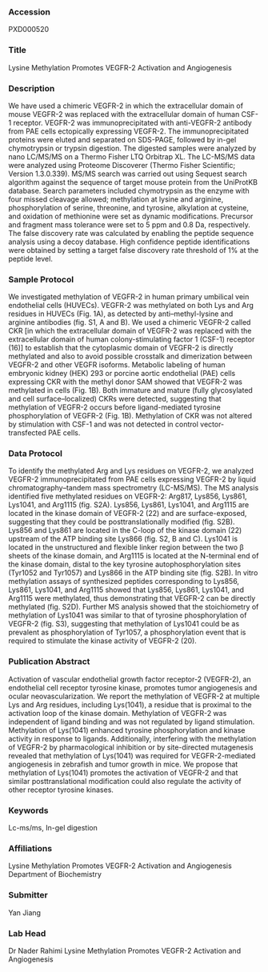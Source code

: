 ### Accession
PXD000520

### Title
Lysine Methylation Promotes VEGFR-2 Activation and Angiogenesis

### Description
We have used a chimeric VEGFR-2 in which the extracellular domain of mouse VEGFR-2 was replaced with the extracellular domain of human CSF-1 receptor. VEGFR-2 was immunoprecipitated with anti-VEGFR-2 antibody from PAE cells ectopically expressing VEGFR-2. The  immunoprecipitated proteins were eluted and separated on SDS-PAGE, followed by in-gel chymotrypsin or trypsin digestion.  The digested samples were analyzed by nano LC/MS/MS on a Thermo Fisher LTQ Orbitrap XL. The LC-MS/MS data were analyzed using Proteome Discoverer (Thermo Fisher Scientific; Version 1.3.0.339). MS/MS search was carried out using Sequest search algorithm against the sequence of target mouse protein from the UniProtKB database. Search parameters included chymotrypsin as the enzyme with four missed cleavage allowed; methylation at lysine and arginine, phosphorylation of serine, threonine, and tyrosine, alkylation at cysteine, and oxidation of methionine were set as dynamic modifications. Precursor and fragment mass tolerance were set to 5 ppm and 0.8 Da, respectively. The false discovery rate was calculated by enabling the peptide sequence analysis using a decoy database. High confidence peptide identifications were obtained by setting a target false discovery rate threshold of 1% at the peptide level.

### Sample Protocol
We investigated methylation of VEGFR-2 in human primary umbilical vein endothelial cells (HUVECs). VEGFR-2 was methylated on both Lys and Arg residues in HUVECs (Fig. 1A), as detected by anti–methyl-lysine and arginine antibodies (fig. S1, A and B). We used a chimeric VEGFR-2 called CKR [in which the extracellular domain of VEGFR-2 was replaced with the extracellular domain of human colony-stimulating factor 1 (CSF-1) receptor (16)] to establish that the cytoplasmic domain of VEGFR-2 is directly methylated and also to avoid possible crosstalk and dimerization between VEGFR-2 and other VEGFR isoforms. Metabolic labeling of human embryonic kidney (HEK) 293 or porcine aortic endothelial (PAE) cells expressing CKR with the methyl donor SAM showed that VEGFR-2 was methylated in cells (Fig. 1B). Both immature and mature (fully glycosylated and cell surface–localized) CKRs were detected, suggesting that methylation of VEGFR-2 occurs before ligand-mediated tyrosine phosphorylation of VEGFR-2 (Fig. 1B). Methylation of CKR was not altered by stimulation with CSF-1 and was not detected in control vector-transfected PAE cells.

### Data Protocol
To identify the methylated Arg and Lys residues on VEGFR-2, we analyzed VEGFR-2 immunoprecipitated from PAE cells expressing VEGFR-2 by liquid chromatography–tandem mass spectrometry (LC-MS/MS). The MS analysis identified five methylated residues on VEGFR-2: Arg817, Lys856, Lys861, Lys1041, and Arg1115 (fig. S2A). Lys856, Lys861, Lys1041, and Arg1115 are located in the kinase domain of VEGFR-2 (22) and are surface-exposed, suggesting that they could be posttranslationally modified (fig. S2B). Lys856 and Lys861 are located in the C-loop of the kinase domain (22) upstream of the ATP binding site Lys866 (fig. S2, B and C). Lys1041 is located in the unstructured and flexible linker region between the two β sheets of the kinase domain, and Arg1115 is located at the N-terminal end of the kinase domain, distal to the key tyrosine autophosphorylation sites (Tyr1052 and Tyr1057) and Lys866 in the ATP binding site (fig. S2B). In vitro methylation assays of synthesized peptides corresponding to Lys856, Lys861, Lys1041, and Arg1115 showed that Lys856, Lys861, Lys1041, and Arg1115 were methylated, thus demonstrating that VEGFR-2 can be directly methylated (fig. S2D). Further MS analysis showed that the stoichiometry of methylation of Lys1041 was similar to that of tyrosine phosphorylation of VEGFR-2 (fig. S3), suggesting that methylation of Lys1041 could be as prevalent as phosphorylation of Tyr1057, a phosphorylation event that is required to stimulate the kinase activity of VEGFR-2 (20).

### Publication Abstract
Activation of vascular endothelial growth factor receptor-2 (VEGFR-2), an endothelial cell receptor tyrosine kinase, promotes tumor angiogenesis and ocular neovascularization. We report the methylation of VEGFR-2 at multiple Lys and Arg residues, including Lys(1041), a residue that is proximal to the activation loop of the kinase domain. Methylation of VEGFR-2 was independent of ligand binding and was not regulated by ligand stimulation. Methylation of Lys(1041) enhanced tyrosine phosphorylation and kinase activity in response to ligands. Additionally, interfering with the methylation of VEGFR-2 by pharmacological inhibition or by site-directed mutagenesis revealed that methylation of Lys(1041) was required for VEGFR-2-mediated angiogenesis in zebrafish and tumor growth in mice. We propose that methylation of Lys(1041) promotes the activation of VEGFR-2 and that similar posttranslational modification could also regulate the activity of other receptor tyrosine kinases.

### Keywords
Lc-ms/ms, In-gel digestion

### Affiliations
Lysine Methylation Promotes VEGFR-2 Activation and Angiogenesis
Department of Biochemistry

### Submitter
Yan Jiang

### Lab Head
Dr Nader Rahimi
Lysine Methylation Promotes VEGFR-2 Activation and Angiogenesis


